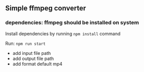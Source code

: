 ## Simple ffmpeg converter

### dependencies: ffmpeg should be installed on system

Install dependencies by running `npm install` command

Run: `npm run start`
- add input file path
- add output file path
- add format default mp4

